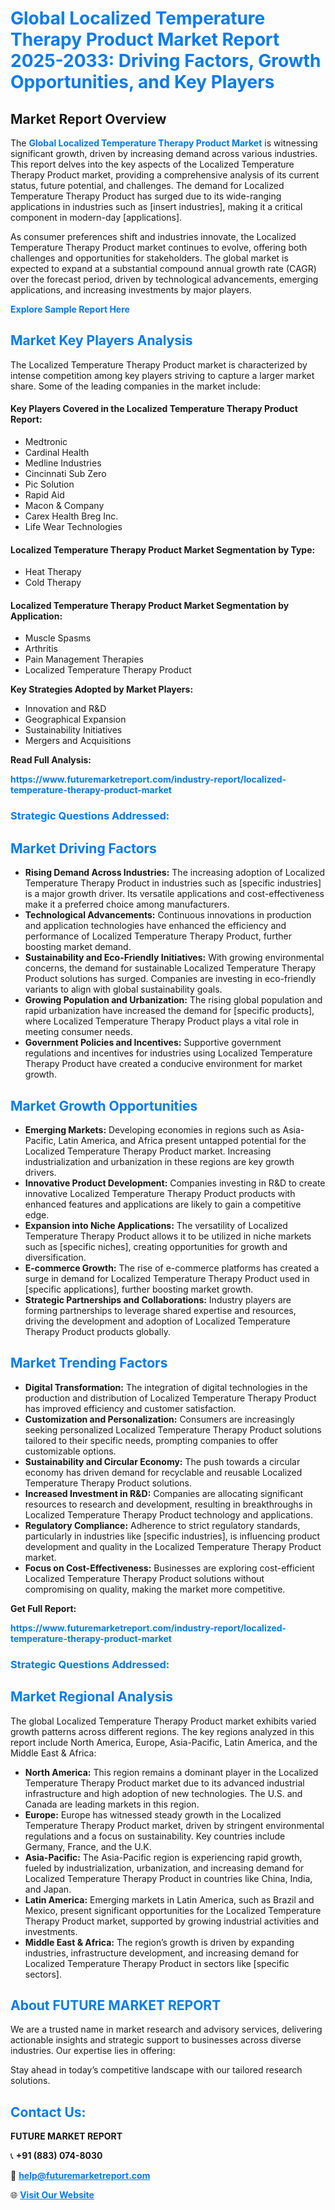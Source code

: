 <h1 style="color: #007BFF;">Global Localized Temperature Therapy Product Market Report 2025-2033: Driving Factors, Growth Opportunities, and Key Players</h1>

<section id="overview">
<h2>Market Report Overview</h2>
<p>The <a href="https://www.futuremarketreport.com/industry-report/localized-temperature-therapy-product-market" style="color: #007BFF; text-decoration: none;"><strong>Global Localized Temperature Therapy Product Market</strong></a> is witnessing significant growth, driven by increasing demand across various industries. This report delves into the key aspects of the Localized Temperature Therapy Product market, providing a comprehensive analysis of its current status, future potential, and challenges. The demand for Localized Temperature Therapy Product has surged due to its wide-ranging applications in industries such as [insert industries], making it a critical component in modern-day [applications].</p>
<p>As consumer preferences shift and industries innovate, the Localized Temperature Therapy Product market continues to evolve, offering both challenges and opportunities for stakeholders. The global market is expected to expand at a substantial compound annual growth rate (CAGR) over the forecast period, driven by technological advancements, emerging applications, and increasing investments by major players.</p>
</section>

<section id="overview">
<p><a href="https://www.futuremarketreport.com/request-sample/reportId=127145" style="color: #007BFF; text-decoration: none;"><strong>Explore Sample Report Here</strong></a></p>
</section>

<section id="key-players">
<h2 style="color: #007BFF;">Market Key Players Analysis</h2>
<p>The Localized Temperature Therapy Product market is characterized by intense competition among key players striving to capture a larger market share. Some of the leading companies in the market include:</p>
<h4>Key Players Covered in the Localized Temperature Therapy Product Report:</h4>
<ul><li>Medtronic</li><li>Cardinal Health</li><li>Medline Industries</li><li>Cincinnati Sub Zero</li><li>Pic Solution</li><li>Rapid Aid</li><li>Macon &amp; Company</li><li>Carex Health Breg Inc.</li><li>Life Wear Technologies</li></ul>
<h4>Localized Temperature Therapy Product Market Segmentation by Type:</h4>
<ul><li>Heat Therapy</li><li>Cold Therapy</li></ul>

<h4>Localized Temperature Therapy Product Market Segmentation by Application:</h4>
<ul><li>Muscle Spasms</li><li>Arthritis</li><li>Pain Management Therapies</li><li>Localized Temperature Therapy Product</li></ul>
<p><strong>Key Strategies Adopted by Market Players:</strong></p>
<ul>
<li>Innovation and R&D</li>
<li>Geographical Expansion</li>
<li>Sustainability Initiatives</li>
<li>Mergers and Acquisitions</li>
</ul>
</section>

<section>
<p><strong>Read Full Analysis: </strong></p><a href="https://www.futuremarketreport.com/industry-report/localized-temperature-therapy-product-market" style="color: #007BFF; text-decoration: none;"><strong>https://www.futuremarketreport.com/industry-report/localized-temperature-therapy-product-market</strong></a>
<h3 style="color: #007BFF;">Strategic Questions Addressed:</h3>
</section>

<section id="driving-factors">
<h2 style="color: #007BFF;">Market Driving Factors</h2>
<ul>
<li><strong>Rising Demand Across Industries:</strong> The increasing adoption of Localized Temperature Therapy Product in industries such as [specific industries] is a major growth driver. Its versatile applications and cost-effectiveness make it a preferred choice among manufacturers.</li>
<li><strong>Technological Advancements:</strong> Continuous innovations in production and application technologies have enhanced the efficiency and performance of Localized Temperature Therapy Product, further boosting market demand.</li>
<li><strong>Sustainability and Eco-Friendly Initiatives:</strong> With growing environmental concerns, the demand for sustainable Localized Temperature Therapy Product solutions has surged. Companies are investing in eco-friendly variants to align with global sustainability goals.</li>
<li><strong>Growing Population and Urbanization:</strong> The rising global population and rapid urbanization have increased the demand for [specific products], where Localized Temperature Therapy Product plays a vital role in meeting consumer needs.</li>
<li><strong>Government Policies and Incentives:</strong> Supportive government regulations and incentives for industries using Localized Temperature Therapy Product have created a conducive environment for market growth.</li>
</ul>
</section>

<section id="growth-opportunities">
<h2 style="color: #007BFF;">Market Growth Opportunities</h2>
<ul>
<li><strong>Emerging Markets:</strong> Developing economies in regions such as Asia-Pacific, Latin America, and Africa present untapped potential for the Localized Temperature Therapy Product market. Increasing industrialization and urbanization in these regions are key growth drivers.</li>
<li><strong>Innovative Product Development:</strong> Companies investing in R&D to create innovative Localized Temperature Therapy Product products with enhanced features and applications are likely to gain a competitive edge.</li>
<li><strong>Expansion into Niche Applications:</strong> The versatility of Localized Temperature Therapy Product allows it to be utilized in niche markets such as [specific niches], creating opportunities for growth and diversification.</li>
<li><strong>E-commerce Growth:</strong> The rise of e-commerce platforms has created a surge in demand for Localized Temperature Therapy Product used in [specific applications], further boosting market growth.</li>
<li><strong>Strategic Partnerships and Collaborations:</strong> Industry players are forming partnerships to leverage shared expertise and resources, driving the development and adoption of Localized Temperature Therapy Product products globally.</li>
</ul>
</section>

<section id="trending-factors">
<h2 style="color: #007BFF;">Market Trending Factors</h2>
<ul>
<li><strong>Digital Transformation:</strong> The integration of digital technologies in the production and distribution of Localized Temperature Therapy Product has improved efficiency and customer satisfaction.</li>
<li><strong>Customization and Personalization:</strong> Consumers are increasingly seeking personalized Localized Temperature Therapy Product solutions tailored to their specific needs, prompting companies to offer customizable options.</li>
<li><strong>Sustainability and Circular Economy:</strong> The push towards a circular economy has driven demand for recyclable and reusable Localized Temperature Therapy Product solutions.</li>
<li><strong>Increased Investment in R&D:</strong> Companies are allocating significant resources to research and development, resulting in breakthroughs in Localized Temperature Therapy Product technology and applications.</li>
<li><strong>Regulatory Compliance:</strong> Adherence to strict regulatory standards, particularly in industries like [specific industries], is influencing product development and quality in the Localized Temperature Therapy Product market.</li>
<li><strong>Focus on Cost-Effectiveness:</strong> Businesses are exploring cost-efficient Localized Temperature Therapy Product solutions without compromising on quality, making the market more competitive.</li>
</ul>
</section>

<section>
<p><strong>Get Full Report: </strong></p><a href="https://www.futuremarketreport.com/industry-report/localized-temperature-therapy-product-market" style="color: #007BFF; text-decoration: none;"><strong>https://www.futuremarketreport.com/industry-report/localized-temperature-therapy-product-market</strong></a>
<h3 style="color: #007BFF;">Strategic Questions Addressed:</h3>
</section>


<section id="regional-analysis">
<h2 style="color: #007BFF;">Market Regional Analysis</h2>
<p>The global Localized Temperature Therapy Product market exhibits varied growth patterns across different regions. The key regions analyzed in this report include North America, Europe, Asia-Pacific, Latin America, and the Middle East & Africa:</p>
<ul>
<li><strong>North America:</strong> This region remains a dominant player in the Localized Temperature Therapy Product market due to its advanced industrial infrastructure and high adoption of new technologies. The U.S. and Canada are leading markets in this region.</li>
<li><strong>Europe:</strong> Europe has witnessed steady growth in the Localized Temperature Therapy Product market, driven by stringent environmental regulations and a focus on sustainability. Key countries include Germany, France, and the U.K.</li>
<li><strong>Asia-Pacific:</strong> The Asia-Pacific region is experiencing rapid growth, fueled by industrialization, urbanization, and increasing demand for Localized Temperature Therapy Product in countries like China, India, and Japan.</li>
<li><strong>Latin America:</strong> Emerging markets in Latin America, such as Brazil and Mexico, present significant opportunities for the Localized Temperature Therapy Product market, supported by growing industrial activities and investments.</li>
<li><strong>Middle East & Africa:</strong> The region’s growth is driven by expanding industries, infrastructure development, and increasing demand for Localized Temperature Therapy Product in sectors like [specific sectors].</li>
</ul>
</section>

<footer>
<h2 style="color: #007BFF;">About FUTURE MARKET REPORT</h2>
<p>We are a trusted name in market research and advisory services, delivering actionable insights and strategic support to businesses across diverse industries. Our expertise lies in offering:</p>

<p>Stay ahead in today’s competitive landscape with our tailored research solutions.</p>

<h2 style="color: #007BFF;">Contact Us:</h2>
<p><strong>FUTURE MARKET REPORT</strong></p>
<p>📞 <strong>+91 (883) 074-8030</strong></p>
<p>📧 <strong><a href="mailto:help@futuremarketreport.com" style="color: #007BFF;">help@futuremarketreport.com</a></strong></p>
<p>🌐 <strong><a href="https://www.futuremarketreport.com/" style="color: #007BFF;">Visit Our Website</a></strong></p>
</footer>